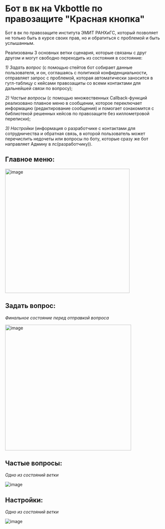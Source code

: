# Бот в вк на Vkbottle по правозащите "Красная кнопка"
Бот в вк по правозащите института ЭМИТ РАНХиГС, который позволяет не только быть в курсе своих прав, но и обратиться с проблемой и быть услышанным.

Реализованы 3 основных ветки сценария, которые связаны с друг другом и могут свободно переходить из состояния в состояние:

*1) Задать вопрос* (с помощью стейтов бот собирает данные пользователя, и он, соглашаясь с политикой конфиденциальности, отправляет запрос с проблемой, которая автоматически заносится в гугл-таблицу с кейсами правозащиты со всеми контактами для дальнейшей связи по вопросу);

*2) Частые вопросы* (с помощью множественных Callback-функций реализовано плавное меню в сообщении, которое переключает информацию (редактирование сообщения) и помогает ознакомится с библиотекой решенных кейсов по правозащите без киллометровой переписки);

*3) Настройки* (информация о разработчике с контактами для сотрудничества и обратная связь, в которой пользователь может перечислить недочеты или вопросы по боту, которые сразу же бот направляет Админу в лс(разработчику)).

## Главное меню:

<img width="404" alt="image" src="https://github.com/VeronaPl/Privacy_red_button/assets/93496790/b7a5adcd-51e3-4538-ae29-056b3efba27c">

## Задать вопрос:
*Финальное состояние перед отправкой вопроса*

<img width="409" alt="image" src="https://github.com/VeronaPl/Privacy_red_button/assets/93496790/10bdc22d-ca41-4c68-aaf7-d1c5f94f2bc1">

## Частые вопросы:
*Одно из состояний ветки*

![image](https://github.com/VeronaPl/Privacy_red_button/assets/93496790/0983acd6-0fe0-48a4-9a78-ff7ee5c1b38f)

## Настройки:
*Одно из состояний ветки*

![image](https://github.com/VeronaPl/Privacy_red_button/assets/93496790/302d3e3f-7730-404c-9b2f-2bae0a6c4355)
